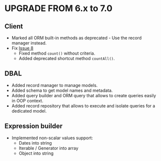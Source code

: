 UPGRADE FROM 6.x to 7.0
=======================

Client
------

- Marked all ORM built-in methods as deprecated - Use the record manager instead.
- Fix [Issue 8](https://github.com/Ang3/php-odoo-api-client/issues/8)
  - Fixed method ```count()``` without criteria.
  - Added deprecated shortcut method ```countAll()```.

DBAL
----

- Added record manager to manage models.
- Added schema to get model names and metadata.
- Added query builder and ORM query that allows to create queries easily in OOP context.
- Added record repository that allows to execute and isolate queries for a dedicated model.

Expression builder
------------------

- Implemented non-scalar values support:
    - Dates into string
    - Iterable / Generator into array
    - Object into string